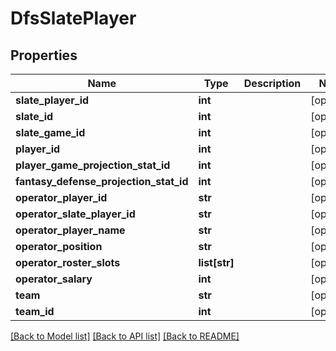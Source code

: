 # DfsSlatePlayer

## Properties
Name | Type | Description | Notes
------------ | ------------- | ------------- | -------------
**slate_player_id** | **int** |  | [optional] 
**slate_id** | **int** |  | [optional] 
**slate_game_id** | **int** |  | [optional] 
**player_id** | **int** |  | [optional] 
**player_game_projection_stat_id** | **int** |  | [optional] 
**fantasy_defense_projection_stat_id** | **int** |  | [optional] 
**operator_player_id** | **str** |  | [optional] 
**operator_slate_player_id** | **str** |  | [optional] 
**operator_player_name** | **str** |  | [optional] 
**operator_position** | **str** |  | [optional] 
**operator_roster_slots** | **list[str]** |  | [optional] 
**operator_salary** | **int** |  | [optional] 
**team** | **str** |  | [optional] 
**team_id** | **int** |  | [optional] 

[[Back to Model list]](../README.md#documentation-for-models) [[Back to API list]](../README.md#documentation-for-api-endpoints) [[Back to README]](../README.md)


